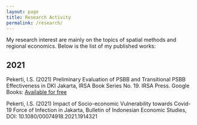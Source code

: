 ```yaml
---
layout: page
title: Research Activity
permalink: /research/
---
```


My research interest are mainly on the topics of spatial methods and regional economics. Below is the list of my published works:

## 2021
Pekerti, I.S. (2021) Preliminary Evaluation of PSBB and Transitional PSBB Effectiveness in DKI Jakarta, IRSA Book Series No. 19. IRSA Press. Google Books: [Available for free][gbooks]

Pekerti, I.S. (2021) Impact of Socio-economic Vulnerability towards Covid-19 Force of Infection in Jakarta, Bulletin of Indonesian Economic Studies, DOI: 10.1080/00074918.2021.1914321

[psbb]: https://www.researchgate.net/publication/344425963_Preliminary_Evaluation_of_PSBB_and_Transitional_PSBB_Effectiveness_in_DKI_Jakarta
[gbooks]: https://www.google.co.id/books/edition/Regional_Perspectives_of_COVID_19_in_Ind/D1NKEAAAQBAJ?hl=en&gbpv=0&kptab=overview
